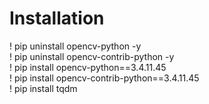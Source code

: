 # Installation
! pip uninstall opencv-python -y <br>
! pip uninstall opencv-contrib-python -y  <br>
! pip install opencv-python==3.4.11.45  <br>
! pip install opencv-contrib-python==3.4.11.45  <br>
! pip install tqdm <br>
